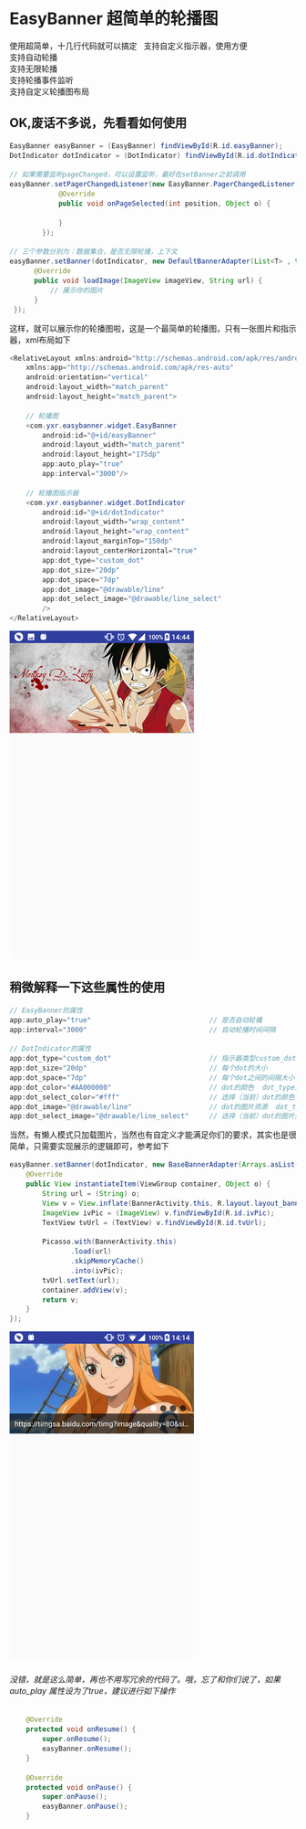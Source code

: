 # EasyBanner 超简单的轮播图
使用超简单，十几行代码就可以搞定   
支持自定义指示器，使用方便   
支持自动轮播   
支持无限轮播   
支持轮播事件监听   
支持自定义轮播图布局

## OK,废话不多说，先看看如何使用
```java
EasyBanner easyBanner = (EasyBanner) findViewById(R.id.easyBanner);
DotIndicator dotIndicator = (DotIndicator) findViewById(R.id.dotIndicator);

// 如果需要监听pageChanged，可以设置监听，最好在setBanner之前调用
easyBanner.setPagerChangedListener(new EasyBanner.PagerChangedListener() {
            @Override
            public void onPageSelected(int position, Object o) {
                
            }
        });
        
// 三个参数分别为：数据集合，是否无限轮播，上下文
easyBanner.setBanner(dotIndicator, new DefaultBannerAdapter(List<T> , true,context) {
      @Override
      public void loadImage(ImageView imageView, String url) {
          // 展示你的图片
      }
 });
```
这样，就可以展示你的轮播图啦，这是一个最简单的轮播图，只有一张图片和指示器，xml布局如下   
```java
<RelativeLayout xmlns:android="http://schemas.android.com/apk/res/android"
    xmlns:app="http://schemas.android.com/apk/res-auto"
    android:orientation="vertical"
    android:layout_width="match_parent"
    android:layout_height="match_parent">
    
    // 轮播图
    <com.yxr.easybanner.widget.EasyBanner
        android:id="@+id/easyBanner"
        android:layout_width="match_parent"
        android:layout_height="175dp"
        app:auto_play="true"
        app:interval="3000"/>

    // 轮播图指示器
    <com.yxr.easybanner.widget.DotIndicator
        android:id="@+id/dotIndicator"
        android:layout_width="wrap_content"
        android:layout_height="wrap_content"
        android:layout_marginTop="150dp"
        android:layout_centerHorizontal="true"
        app:dot_type="custom_dot"
        app:dot_size="20dp"
        app:dot_space="7dp"
        app:dot_image="@drawable/line"
        app:dot_select_image="@drawable/line_select"
        />
</RelativeLayout>
```
![Screenshot](https://github.com/15018777629/EasyBanner/blob/master/screenshot/Screenshot_20170815-144423.png)
## 稍微解释一下这些属性的使用   
```java
// EasyBanner的属性
app:auto_play="true"                             // 是否自动轮播
app:interval="3000"                              // 自动轮播时间间隔

// DotIndicator的属性
app:dot_type="custom_dot"                        // 指示器类型custom_dot对应的是自定义图片，default_dot对应的是默认的圆点
app:dot_size="20dp"                              // 每个dot的大小
app:dot_space="7dp"                              // 每个dot之间的间隔大小
app:dot_color="#AA000000"                        // dot的颜色  dot_type为default_dot时生效
app:dot_select_color="#fff"                      // 选择（当前）dot的颜色  dot_type为default_dot时生效
app:dot_image="@drawable/line"                   // dot的图片资源  dot_type为custom_dot时生效
app:dot_select_image="@drawable/line_select"     // 选择（当前）dot的图片资源  dot_type为custom_dot时生效
```
当然，有懒人模式只加载图片，当然也有自定义才能满足你们的要求，其实也是很简单，只需要实现展示的逻辑即可，参考如下
```java
easyBanner.setBanner(dotIndicator, new BaseBannerAdapter(Arrays.asList(IMAGES) , true) {
    @Override
    public View instantiateItem(ViewGroup container, Object o) {
        String url = (String) o;
        View v = View.inflate(BannerActivity.this, R.layout.layout_banner, null);
        ImageView ivPic = (ImageView) v.findViewById(R.id.ivPic);
        TextView tvUrl = (TextView) v.findViewById(R.id.tvUrl);

        Picasso.with(BannerActivity.this)
               .load(url)
               .skipMemoryCache()
               .into(ivPic);
        tvUrl.setText(url);
        container.addView(v);
        return v;
    }
});
```
![Screenshot](https://github.com/15018777629/EasyBanner/blob/master/screenshot/Screenshot_20170815-141458.png)
###### 没错，就是这么简单，再也不用写冗余的代码了。哦，忘了和你们说了，如果auto_play 属性设为了true，建议进行如下操作
```java
    @Override
    protected void onResume() {
        super.onResume();
        easyBanner.onResume();
    }

    @Override
    protected void onPause() {
        super.onPause();
        easyBanner.onPause();
    }
 ```
